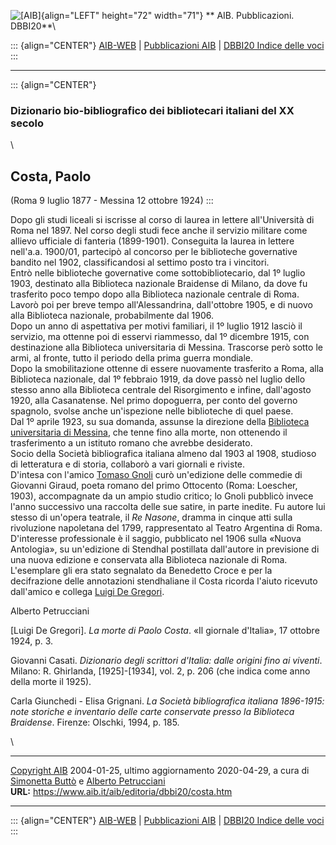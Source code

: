 ![\[AIB\]](/aib/wi/aibv72.gif){align="LEFT" height="72" width="71"}
** AIB. Pubblicazioni. DBBI20**\

::: {align="CENTER"}
[AIB-WEB](/) \| [Pubblicazioni AIB](/pubblicazioni/) \| [DBBI20 Indice
delle voci](dbbi20.htm)
:::

------------------------------------------------------------------------

::: {align="CENTER"}
### Dizionario bio-bibliografico dei bibliotecari italiani del XX secolo

\

## Costa, Paolo

(Roma 9 luglio 1877 - Messina 12 ottobre 1924)
:::

Dopo gli studi liceali si iscrisse al corso di laurea in lettere
all\'Università di Roma nel 1897. Nel corso degli studi fece anche il
servizio militare come allievo ufficiale di fanteria (1899-1901).
Conseguita la laurea in lettere nell\'a.a. 1900/01, partecipò al
concorso per le biblioteche governative bandito nel 1902,
classificandosi al settimo posto tra i vincitori.\
Entrò nelle biblioteche governative come sottobibliotecario, dal 1º
luglio 1903, destinato alla Biblioteca nazionale Braidense di Milano, da
dove fu trasferito poco tempo dopo alla Biblioteca nazionale centrale di
Roma. Lavorò poi per breve tempo all\'Alessandrina, dall\'ottobre 1905,
e di nuovo alla Biblioteca nazionale, probabilmente dal 1906.\
Dopo un anno di aspettativa per motivi familiari, il 1º luglio 1912
lasciò il servizio, ma ottenne poi di esservi riammesso, dal 1º dicembre
1915, con destinazione alla Biblioteca universitaria di Messina.
Trascorse però sotto le armi, al fronte, tutto il periodo della prima
guerra mondiale.\
Dopo la smobilitazione ottenne di essere nuovamente trasferito a Roma,
alla Biblioteca nazionale, dal 1º febbraio 1919, da dove passò nel
luglio dello stesso anno alla Biblioteca centrale del Risorgimento e
infine, dall\'agosto 1920, alla Casanatense. Nel primo dopoguerra, per
conto del governo spagnolo, svolse anche un\'ispezione nelle biblioteche
di quel paese.\
Dal 1º aprile 1923, su sua domanda, assunse la direzione della
[Biblioteca universitaria di Messina](/aib/stor/teche/me-uni.htm), che
tenne fino alla morte, non ottenendo il trasferimento a un istituto
romano che avrebbe desiderato.\
Socio della Società bibliografica italiana almeno dal 1903 al 1908,
studioso di letteratura e di storia, collaborò a vari giornali e
riviste.\
D\'intesa con l\'amico [Tomaso Gnoli](gnolit.htm) curò un\'edizione
delle commedie di Giovanni Giraud, poeta romano del primo Ottocento
(Roma: Loescher, 1903), accompagnate da un ampio studio critico; lo
Gnoli pubblicò invece l\'anno successivo una raccolta delle sue satire,
in parte inedite. Fu autore lui stesso di un\'opera teatrale, il *Re
Nasone*, dramma in cinque atti sulla rivoluzione napoletana del 1799,
rappresentato al Teatro Argentina di Roma.\
D\'interesse professionale è il saggio, pubblicato nel 1906 sulla «Nuova
Antologia», su un\'edizione di Stendhal postillata dall\'autore in
previsione di una nuova edizione e conservata alla Biblioteca nazionale
di Roma. L\'esemplare gli era stato segnalato da Benedetto Croce e per
la decifrazione delle annotazioni stendhaliane il Costa ricorda l\'aiuto
ricevuto dall\'amico e collega [Luigi De Gregori](degregori.htm).

Alberto Petrucciani

\[Luigi De Gregori\]. *La morte di Paolo Costa*. «Il giornale
d\'Italia», 17 ottobre 1924, p. 3.

Giovanni Casati. *Dizionario degli scrittori d\'Italia: dalle origini
fino ai viventi*. Milano: R. Ghirlanda, \[1925\]-\[1934\], vol. 2, p.
206 (che indica come anno della morte il 1925).

Carla Giunchedi - Elisa Grignani. *La Società bibliografica italiana
1896-1915: note storiche e inventario delle carte conservate presso la
Biblioteca Braidense*. Firenze: Olschki, 1994, p. 185.

\

------------------------------------------------------------------------

[Copyright AIB](/su-questo-sito/dichiarazione-di-copyright-aib-web/)
2004-01-25, ultimo aggiornamento 2020-04-29, a cura di [Simonetta
Buttò](/aib/redazione3.htm) e [Alberto
Petrucciani](/su-questo-sito/redazione-aib-web/)\
**URL:** https://www.aib.it/aib/editoria/dbbi20/costa.htm

------------------------------------------------------------------------

::: {align="CENTER"}
[AIB-WEB](/) \| [Pubblicazioni AIB](/pubblicazioni/) \| [DBBI20 Indice
delle voci](dbbi20.htm)
:::
